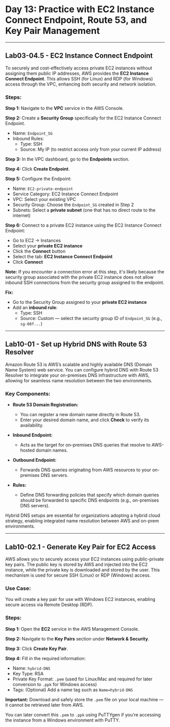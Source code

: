 # Day 13: Practice with EC2 Instance Connect Endpoint, Route 53, and Key Pair Management

---

## Lab03-04.5 - EC2 Instance Connect Endpoint

To securely and cost-effectively access private EC2 instances without assigning them public IP addresses, AWS provides the **EC2 Instance Connect Endpoint**. This allows SSH (for Linux) and RDP (for Windows) access through the VPC, enhancing both security and network isolation.

### Steps:

**Step 1:** Navigate to the **VPC** service in the AWS Console.

**Step 2:** Create a **Security Group** specifically for the EC2 Instance Connect Endpoint.
- Name: `Endpoint_SG`
- Inbound Rules:  
  - Type: SSH  
  - Source: My IP (to restrict access only from your current IP address)

**Step 3:** In the VPC dashboard, go to the **Endpoints** section.

**Step 4:** Click **Create Endpoint**.

**Step 5:** Configure the Endpoint:
- Name: `EC2-private-endpoint`
- Service Category: EC2 Instance Connect Endpoint
- VPC: Select your existing VPC
- Security Group: Choose the `Endpoint_SG` created in Step 2
- Subnets: Select a **private subnet** (one that has no direct route to the internet)

**Step 6:** Connect to a private EC2 instance using the EC2 Instance Connect Endpoint:
- Go to EC2 → Instances
- Select your **private EC2 instance**
- Click the **Connect** button
- Select the tab: **EC2 Instance Connect Endpoint**
- Click **Connect**

**Note:** If you encounter a connection error at this step, it's likely because the security group associated with the private EC2 instance does not allow inbound SSH connections from the security group assigned to the endpoint.

**Fix:**
- Go to the Security Group assigned to your **private EC2 instance**
- Add an **inbound rule**:
  - Type: SSH
  - Source: Custom — select the security group ID of `Endpoint_SG` (e.g., `sg-08f...`)

---

## Lab10-01 - Set up Hybrid DNS with Route 53 Resolver

Amazon Route 53 is AWS’s scalable and highly available DNS (Domain Name System) web service. You can configure hybrid DNS with Route 53 Resolver to integrate your on-premises DNS infrastructure with AWS, allowing for seamless name resolution between the two environments.

### Key Components:

- **Route 53 Domain Registration:**  
  - You can register a new domain name directly in Route 53.  
  - Enter your desired domain name, and click **Check** to verify its availability.

- **Inbound Endpoint:**  
  - Acts as the target for on-premises DNS queries that resolve to AWS-hosted domain names.

- **Outbound Endpoint:**  
  - Forwards DNS queries originating from AWS resources to your on-premises DNS servers.

- **Rules:**  
  - Define DNS forwarding policies that specify which domain queries should be forwarded to specific DNS endpoints (e.g., on-premises DNS servers).

Hybrid DNS setups are essential for organizations adopting a hybrid cloud strategy, enabling integrated name resolution between AWS and on-prem environments.

---

## Lab10-02.1 - Generate Key Pair for EC2 Access

AWS allows you to securely access your EC2 instances using public-private key pairs. The public key is stored by AWS and injected into the EC2 instance, while the private key is downloaded and stored by the user. This mechanism is used for secure SSH (Linux) or RDP (Windows) access.

### Use Case:

You will create a key pair for use with Windows EC2 instances, enabling secure access via Remote Desktop (RDP).

### Steps:

**Step 1:** Open the **EC2** service in the AWS Management Console.

**Step 2:** Navigate to the **Key Pairs** section under **Network & Security**.

**Step 3:** Click **Create Key Pair**.

**Step 4:** Fill in the required information:
- Name: `hybrid-DNS`
- Key Type: RSA
- Private Key Format: `.pem` (used for Linux/Mac and required for later conversion to `.ppk` for Windows access)
- Tags: (Optional) Add a name tag such as `Name=hybrid-DNS`

**Important:** Download and safely store the `.pem` file on your local machine — it cannot be retrieved later from AWS.

You can later convert this `.pem` to `.ppk` using PuTTYgen if you're accessing the instance from a Windows environment with PuTTY.
